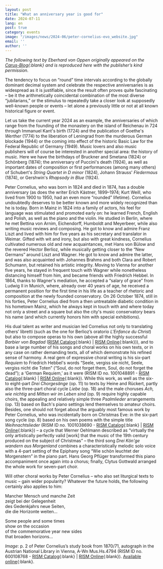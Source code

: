 ```yaml
---
layout: post
title: "What an anniversary year is good for"
date: 2024-07-11
lang: en
post: true
category: events
image: "/images/news/2024-06/peter-cornelius-evo_website.jpg"
email: ''
author: ''
---
```


_The following text by Eberhard von Oppen originally appeared on the [Carus-Blog](https://blog.carus-verlag.com/persoenlichkeiten/peter-cornelius-1824-1874/?utm_source=newsletter&utm_medium=email&utm_campaign=+PNL_2407_de){:blank} and is reproduced here with the publisher’s kind permission._

The tendency to focus on “round” time intervals according to the globally dominant decimal system and celebrate the respective anniversaries is as widespread as it is justifiable, since the result often proves quite fascinating – be it the arithmetically coincidental combination of the most diverse “jubilarians,” or the stimulus to repeatedly take a closer look at supposedly well-known people or events – let alone a previously little or not at all known historical figure or event.

Let us take the current year 2024 as an example, the anniversaries of which range from the founding of the monastery on the island of Reichenau in 724 through Immanuel Kant's birth (1724) and the publication of Goethe's _Werther_ (1774) to the liberation of Leningrad from the murderous German blockade (1944) or the coming into effect of the historic Basic Law for the Federal Republic of Germany (1949). Music lovers and also music publishers will of course be interested in another special area: the history of music. Here we have the birthdays of Bruckner and Smetana (1824) or Schönberg (1874); the anniversary of Puccini's death (1924), as well as important dates of composition or first performances (among many others) of Schubert's _String Quartet in D minor_ (1824), Johann Strauss' _Fledermaus_ (1874), or Gershwin's _Rhapsody in Blue_ (1924).

Peter Cornelius, who was born in 1824 and died in 1874, has a double anniversary (as does the writer Erich Kästner, 1899–1974; Kurt Weill, who lived from 1900 to 1950, had an even more “rounded” lifetime). Cornelius undoubtedly deserves to be better known and more widely recognized than he is today. Born in Mainz in 1824 into a family of actors, his feel for language was stimulated and promoted early on: he learned French, English and Polish, as well as the piano and the violin. He studied in Berlin, where he met Bettina von Arnim, Eichendorff, Humboldt and Meyerbeer, while also writing music reviews and composing. He got to know and admire Franz Liszt and lived with him for five years as his secretary and translator in Weimar. Gifted with wit and irony, but also with great kindness, Cornelius cultivated numerous old and new acquaintances, met Hans von Bülow and the revered Hector Berlioz, while musically getting closer to the “New Germans” around Liszt and Wagner. He got to know and admire the latter, and was also acquainted with Johannes Brahms and both Clara and Robert Schumann, but retained his artistic integrity. Moving to Vienna for another five years, he stayed in frequent touch with Wagner while nonetheless distancing himself from him, and became friends with Friedrich Hebbel. In 1864, thanks to Wagner's mediation, he accepted a “salary of grace” from Ludwig II in Munich, where, already over 40 years of age, he received a permanent position for the first time in his life as a teacher of rhetoric and composition at the newly founded conservatory. On 26 October 1874, still in his forties, Peter Cornelius died from a then untreatable diabetic condition in his hometown Mainz, which he always kept in touch with and where today not only a street and a square but also the city's music conservatory bears his name (and which currently honors him with special exhibitions).

His dual talent as writer and musician led Cornelius not only to translating others’ libretti (such as the one for Berlioz’s oratorio _L'Enfance du Christ_) but also to compose operas to his own (above all the highly successful _Barbier von Bagdad_ ([RISM Catalog](https://opac.rism.info/search?View=rism&q=cornelius+barbier+bagdad){:blank} \| [RISM Online](https://rism.online/search?q=cornelius%20barbier%20bagdad&mode=sources&page=1&rows=20){:blank})), and to base a large number of his songs and choral works on his own texts, or in any case on rather demanding texts, all of which demonstrate his refined sense of harmony. A real gem of expressive choral writing is his six-part _Requiem_ to Friedrich Hebbel's words “Seele, vergiss sie nicht, Seele, vergiss nicht die Toten” (“Soul, do not forget them, Soul, do not forget the dead”); a ‘German Requiem,’ as it were (RISM ID no. 1001048891 - [RISM Catalog](https://opac.rism.info/search?id=1001048891&View=rism){:blank} \| [RISM Online](https://rism.online/sources/1001048891){:blank}). While this work, as well as the six- to eight-part _Drei Chorgesänge_ (op. 11) to texts by Heine and Rückert, partly also the three-part choral cycle _Liebe_ (op. 18) and the male choruses _Ach, wie nichtig_ and _Mitten wir im Leben sind_ (op. 9) require highly capable choirs, the appealing and relatively simple three _Psalmlieder_ arrangements (op. 13) based on Bach's piano settings lend themselves to amateur choirs. Besides, one should not forget about the arguably most famous work by Peter Cornelius, who was incidentally born on Christmas Eve: in the six-part song cycle (op. 8) based on his own poems with the simple title _Weihnachtslieder_ (RISM ID no. 1001038690 - [RISM Catalog](https://opac.rism.info/search?id=1001038690&View=rism){:blank} \| [RISM Online](https://rism.online/sources/1001038690){:blank}) – a cycle that Werner Oehlmann described as “virtually the only artistically perfectly valid [work] that the music of the 19th century produced on the subject of Christmas” – the third song _Drei Kön'ge wandern aus Morgenland_ combines a characteristically melodic solo voice with a 4-part setting of the Epiphany song “Wie schön leuchtet der Morgenstern” in the piano part. Hans Georg Pflüger transformed this piano accompaniment once again into a chorus; finally, Clytus Gottwald arranged the whole work for seven-part choir.

Will other choral works by Peter Cornelius – who also set liturgical texts to music – gain wider popularity? Whatever the future holds, the following certainly also applies to him:

Mancher Mensch und manche Zeit\
zeigt bei der Gelegenheit\
des Gedenkjahrs neue Seiten,\
die die Horizonte weiten…

Some people and some times\
show on the occasion\
of the commemorative year new sides\
that broaden horizons…

_Image_: p. 2 of Peter Cornelius’s study book from 1870/71, autograph in the Austrian National Library in Vienna, A-Wn Mus.Hs.4794 (RISM ID no. 600108768 - [RISM Catalog](https://opac.rism.info/search?id=600108768&View=rism){:blank} \| [RISM Online](https://rism.online/sources/600108768){:blank}). [Available online](http://data.onb.ac.at/dtl/5248626){:blank}.

